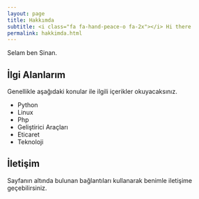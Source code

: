 ```yaml
---
layout: page
title: Hakkımda
subtitle: <i class="fa fa-hand-peace-o fa-2x"></i> Hi there
permalink: hakkimda.html
---
```


Selam ben Sinan.


## İlgi Alanlarım
Genellikle aşağıdaki konular ile ilgili içerikler okuyacaksınız.

- Python
- Linux
- Php
- Geliştirici Araçları
- Eticaret
- Teknoloji


## İletişim

Sayfanın altında bulunan bağlantıları kullanarak benimle iletişime geçebilirsiniz.
